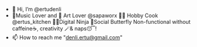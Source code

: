 - 👋 Hi, I’m @ertudenli 
- 🎼Music Lover and 🎨 Art Lover @sapaworx 👨‍🍳 Hobby Cook @ertus_kitchen 🥷🏻Digital Ninja 🦋Social Butterfly
Non-functional without caffeine☕, creativity 🪄& naps😴!
- 📫 How to reach me "denli.ertu@gmail.com"

<!---
ertudenli/ertudenli is a ✨ special ✨ repository because its `README.md` (this file) appears on your GitHub profile.
You can click the Preview link to take a look at your changes.
--->
